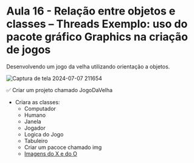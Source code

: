 # Aula 16 - Relação entre objetos e classes – Threads Exemplo: uso do pacote gráfico Graphics na criação de jogos

Desenvolvendo um jogo da velha utilizando orientação a objetos.

![Captura de tela 2024-07-07 211654](https://github.com/brunamota/POO/assets/66503956/c5af8374-a1fd-4037-b551-8994237b9dc0)

:white_check_mark: Criar um projeto chamado JogoDaVelha
   - Criara as classes:
     - Computador
     - Humano
     - Janela
     - Jogador
     - Logica do Jogo
     - Tabuleiro
     - Criar um pacoce chamado img
      - [Imagens do X e do O](https://github.com/user-attachments/files/16121475/TicTacToe.zip)
